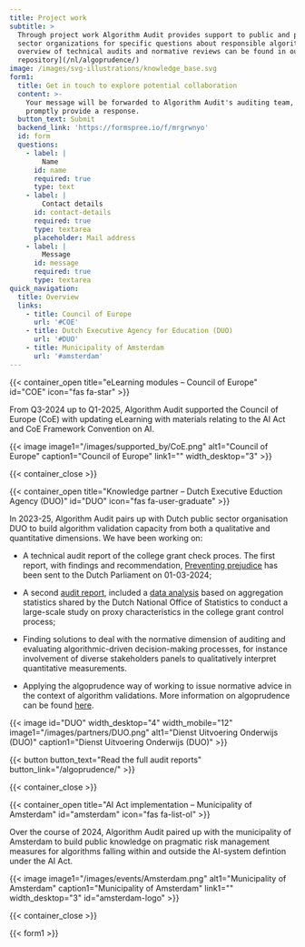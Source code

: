 ```yaml
---
title: Project work
subtitle: >
  Through project work Algorithm Audit provides support to public and private
  sector organizations for specific questions about responsible algorithms. An
  overview of technical audits and normative reviews can be found in our [case
  repository](/nl/algoprudence/)
image: /images/svg-illustrations/knowledge_base.svg
form1:
  title: Get in touch to explore potential collaboration
  content: >-
    Your message will be forwarded to Algorithm Audit's auditing team, who will
    promptly provide a response.
  button_text: Submit
  backend_link: 'https://formspree.io/f/mrgrwnyo'
  id: form
  questions:
    - label: |
        Name
      id: name
      required: true
      type: text
    - label: |
        Contact details
      id: contact-details
      required: true
      type: textarea
      placeholder: Mail address
    - label: |
        Message
      id: message
      required: true
      type: textarea
quick_navigation:
  title: Overview
  links:
    - title: Council of Europe
      url: '#COE'
    - title: Dutch Executive Agency for Education (DUO)
      url: '#DUO'
    - title: Municipality of Amsterdam
      url: '#amsterdam'
---
```


{{< container_open title="eLearning modules – Council of Europe" id="COE" icon="fas fa-star" >}}

From Q3-2024 up to Q1-2025, Algorithm Audit supported the Council of Europe (CoE) with updating eLearning with materials relating to the AI Act and CoE Framework Convention on AI.

{{< image image1="/images/supported_by/CoE.png" alt1="Council of Europe" caption1="Council of Europe" link1="" width_desktop="3" >}}

{{< container_close >}}

{{< container_open title="Knowledge partner – Dutch Executive Eduction Agency (DUO)" id="DUO" icon="fas fa-user-graduate" >}}

In 2023-25, Algorithm Audit pairs up with Dutch public sector organisation DUO to build algorithm validation capacity from both a qualitative and quantitative dimensions. We have been working on:

* A technical audit report of the college grant check proces. The first report, with findings and recommendation, [Preventing prejudice](/algoprudence/cases/aa202401_preventing-prejudice/) has been sent to the Dutch Parliament on 01-03-2024;
* A second [audit report](/algoprudence/cases/aa202402_preventing-prejudice_addendum/), included a <a href="https://github.com/NGO-Algorithm-Audit/DUO-CUB" target="_blank">data analysis</a> based on aggregation statistics shared by the Dutch National Office of Statistics to conduct a large-scale study on proxy characteristics in the college grant control process;
* Finding solutions to deal with the normative dimension of auditing and evaluating algorithmic-driven decision-making processes, for instance involvement of diverse stakeholders panels to qualitatively interpret quantitative measurements.

* Applying the algoprudence way of working to issue normative advice in the context of algorithm validations. More information on algoprudence can be found [here](/algoprudence/how-we-work/).

{{< image id="DUO" width_desktop="4" width_mobile="12" image1="/images/partners/DUO.png" alt1="Dienst Uitvoering Onderwijs (DUO)" caption1="Dienst Uitvoering Onderwijs (DUO)" >}}

{{< button button_text="Read the full audit reports" button_link="/algoprudence/" >}}

{{< container_close >}} 

{{< container_open title="AI Act implementation – Municipality of Amsterdam" id="amsterdam" icon="fas fa-list-ol" >}}

Over the course of 2024, Algorithm Audit paired up with the municipality of Amsterdam to build public knowledge on pragmatic risk management measures for algorithms falling within and outside the AI-system defintion under the AI Act. 

{{< image image1="/images/events/Amsterdam.png" alt1="Municipality of Amsterdam" caption1="Municipality of Amsterdam" link1="" width_desktop="3" id="amsterdam-logo" >}}

{{< container_close >}}

{{< form1 >}}
